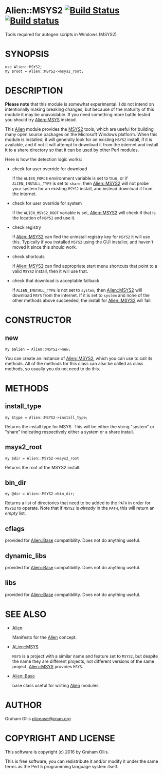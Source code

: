 # Alien::MSYS2 [![Build Status](https://secure.travis-ci.org/plicease/Alien-MSYS2.png)](http://travis-ci.org/plicease/Alien-MSYS2) [![Build status](https://ci.appveyor.com/api/projects/status/xow1db4mtk6m7v0m/branch/master?svg=true)](https://ci.appveyor.com/project/plicease/Alien-MSYS2/branch/master)

Tools required for autogen scripts in Windows (MSYS2)

# SYNOPSIS

    use Alien::MSYS2;
    my $root = Alien::MSYS2->msys2_root;

# DESCRIPTION

**Please note** that this module is somewhat experimental.  I do not intend
on intentionally making breaking changes, but because of the maturity of
this module it may be unavoidable.  If you need something more battle tested
you should try [Alien::MSYS](https://metacpan.org/pod/Alien::MSYS) instead.

This [Alien](https://metacpan.org/pod/Alien) module provides the [MSYS2](https://msys2.github.io/) tools,
which are useful for building many open source packages on the Microsoft
Windows platform.  When this module is installed, it will generally look
for an existing `MSYS2` install, if it is available, and if not it will
attempt to download it from the internet and install it to a share directory
so that it can be used by other Perl modules.

Here is how the detection logic works:

- check for user override for download

    If the `ALIEN_FORCE` environment variable is set to true, or if
    `ALIEN_INSTALL_TYPE` is set to `share`, then [Alien::MSYS2](https://metacpan.org/pod/Alien::MSYS2) will not
    probe your system for an existing `MSYS2` install, and instead download
    it from the internet.

- check for user override for system

    If the `ALIEN_MSYS2_ROOT` variable is set, [Alien::MSYS2](https://metacpan.org/pod/Alien::MSYS2) will check if
    that is the location of `MSYS2` and use it.

- check registry

    If [Alien::MSYS2](https://metacpan.org/pod/Alien::MSYS2) can find the uninstall registry key for `MSYS2` it will
    use this.  Typically if you installed `MSYS2` using the GUI installer, and
    haven't moved it since this should work.

- check shortcuts

    If [Alien::MSYS2](https://metacpan.org/pod/Alien::MSYS2) can find appropriate start menu shortcuts that point to
    a valid `MSYS2` install, then it will use that.

- check that download is acceptable fallback

    If `ALIEN_INSTALL_TYPE` is not set to `system`, then [Alien::MSYS2](https://metacpan.org/pod/Alien::MSYS2) will
    download `MSYS` from the internet.  If it is set to `system` and none of
    the other methods above succeeded, the install for [Alien::MSYS2](https://metacpan.org/pod/Alien::MSYS2) will fail.

# CONSTRUCTOR

## new

    my $alien = Alien::MSYS2->new;

You can create an instance of [Alien::MSYS2](https://metacpan.org/pod/Alien::MSYS2), which you can use to call
its methods.  All of the methods for this class can also be called as
class methods, so usually you do not need to do this.

# METHODS

## install\_type

    my $type = Alien::MSYS2->install_type;

Returns the install type for MSYS.  This will be either the string "system"
or "share" indicating respectively either a system or a share install.

## msys2\_root

    my $dir = Alien::MSYS2->msys2_root

Returns the root of the MSYS2 install.

## bin\_dir

    my @dir = Alien::MSYS2->bin_dir;

Returns a list of directories that need to be added to the `PATH` in order for
`MSYS2` to operate.  Note that if `MSYS2` is _already_ in the `PATH`, this
will return an _empty_ list.

## cflags

provided for [Alien::Base](https://metacpan.org/pod/Alien::Base) compatibility.  Does not do anything useful.

## dynamic\_libs

provided for [Alien::Base](https://metacpan.org/pod/Alien::Base) compatibility.  Does not do anything useful.

## libs

provided for [Alien::Base](https://metacpan.org/pod/Alien::Base) compatibility.  Does not do anything useful.

# SEE ALSO

- [Alien](https://metacpan.org/pod/Alien)

    Manifesto for the [Alien](https://metacpan.org/pod/Alien) concept.

- [ALien::MSYS](https://metacpan.org/pod/ALien::MSYS)

    `MSYS` is a project with a similar name and feature set to `MSYS2`, but despite the name they
    are different projects, not different versions of the same project.  [Alien::MSYS](https://metacpan.org/pod/Alien::MSYS) provides
    `MSYS`.

- [Alien::Base](https://metacpan.org/pod/Alien::Base)

    base class useful for writing [Alien](https://metacpan.org/pod/Alien) modules.

# AUTHOR

Graham Ollis <plicease@cpan.org>

# COPYRIGHT AND LICENSE

This software is copyright (c) 2016 by Graham Ollis.

This is free software; you can redistribute it and/or modify it under
the same terms as the Perl 5 programming language system itself.
